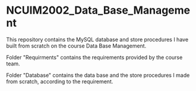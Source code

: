 # NCUIM2002_Data_Base_Management

This repository contains the MySQL database and store procedures I have built from scratch on the course Data Base Management.

Folder "Requirments" contains the requirements provided by the course team.

Folder "Database" contains the data base and the store procedures I made from scratch, according to the requirement.
